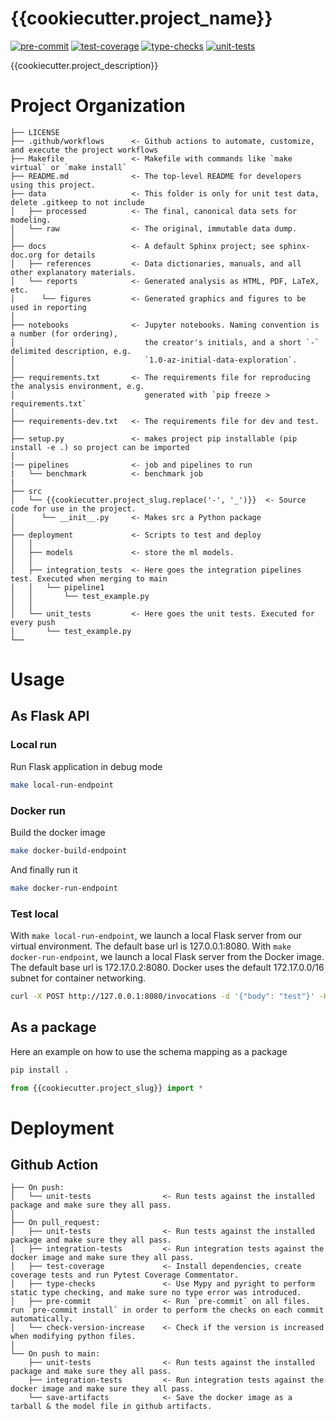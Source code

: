 # {{cookiecutter.project_name}}

[![pre-commit](https://github.com/anoru/data-ci-cd-template/actions/workflows/pre-commit.yaml/badge.svg)](https://github.com/anoru/data-ci-cd-template/actions/workflows/pre-commit.yaml)
[![test-coverage](https://github.com/anoru/data-ci-cd-template/actions/workflows/test-coverage.yaml/badge.svg)](https://github.com/anoru/data-ci-cd-template/actions/workflows/test-coverage.yaml)
[![type-checks](https://github.com/anoru/data-ci-cd-template/actions/workflows/type-checks.yaml/badge.svg)](https://github.com/anoru/data-ci-cd-template/actions/workflows/type-checks.yaml)
[![unit-tests](https://github.com/anoru/data-ci-cd-template/actions/workflows/unit-tests.yaml/badge.svg)](https://github.com/anoru/data-ci-cd-template/actions/workflows/unit-tests.yaml)


{{cookiecutter.project_description}}

# Project Organization

    ├── LICENSE
    ├── .github/workflows      <- Github actions to automate, customize, and execute the project workflows
    ├── Makefile               <- Makefile with commands like `make virtual` or `make install`
    ├── README.md              <- The top-level README for developers using this project.
    ├── data                   <- This folder is only for unit test data, delete .gitkeep to not include
    │   ├── processed          <- The final, canonical data sets for modeling.
    │   └── raw                <- The original, immutable data dump.
    │
    ├── docs                   <- A default Sphinx project; see sphinx-doc.org for details
    │   ├── references         <- Data dictionaries, manuals, and all other explanatory materials.
    │   └── reports            <- Generated analysis as HTML, PDF, LaTeX, etc.
    │      └── figures         <- Generated graphics and figures to be used in reporting
    │
    ├── notebooks              <- Jupyter notebooks. Naming convention is a number (for ordering),
    │                             the creator's initials, and a short `-` delimited description, e.g.
    │                             `1.0-az-initial-data-exploration`.
    │
    ├── requirements.txt       <- The requirements file for reproducing the analysis environment, e.g.
    │                             generated with `pip freeze > requirements.txt`
    │
    ├── requirements-dev.txt   <- The requirements file for dev and test.
    │
    ├── setup.py               <- makes project pip installable (pip install -e .) so project can be imported
    │
    |── pipelines              <- job and pipelines to run
    |   └── benchmark          <- benchmark job
    |
    ├── src
    │   └── {{cookiecutter.project_slug.replace('-', '_')}}  <- Source code for use in the project.
    │      └── __init__.py     <- Makes src a Python package
    │
    ├── deployment             <- Scripts to test and deploy
    │   │
    │   ├── models             <- store the ml models.
    │   │
    │   ├── integration_tests  <- Here goes the integration pipelines test. Executed when merging to main
    │   │   └── pipeline1
    │   │       └── test_example.py
    │   │
    │   └── unit_tests         <- Here goes the unit tests. Executed for every push
    │       └── test_example.py
    └──

# Usage

## As Flask API

### Local run

Run Flask application in debug mode

```bash
make local-run-endpoint
```

### Docker run

Build the docker image

```bash
make docker-build-endpoint
```

And finally run it

```bash
make docker-run-endpoint
```

### Test local

With `make local-run-endpoint`, we launch a local Flask server from our virtual environment. The default base url is 127.0.0.1:8080.
With `make docker-run-endpoint`, we launch a local Flask server from the Docker image. The default base url is 172.17.0.2:8080. Docker uses the default 172.17.0.0/16 subnet for container networking.

```bash
curl -X POST http://127.0.0.1:8080/invocations -d '{"body": "test"}' -H "content-type: application/json"
```

## As a package

Here an example on how to use the schema mapping as a package

```bash
pip install .
```

```python
from {{cookiecutter.project_slug}} import *

```

# Deployment

## Github Action

    ├── On push:
    │   └── unit-tests                <- Run tests against the installed package and make sure they all pass.
    │
    ├── On pull_request:
    │   ├── unit-tests                <- Run tests against the installed package and make sure they all pass.
    │   ├── integration-tests         <- Run integration tests against the docker image and make sure they all pass.
    │   ├── test-coverage             <- Install dependencies, create coverage tests and run Pytest Coverage Commentator.
    │   ├── type-checks               <- Use Mypy and pyright to perform static type checking, and make sure no type error was introduced.
    │   ├── pre-commit                <- Run `pre-commit` on all files. run `pre-commit install` in order to perform the checks on each commit automatically.
    │   └── check-version-increase    <- Check if the version is increased when modifying python files.
    │
    └── On push to main:
        ├── unit-tests                <- Run tests against the installed package and make sure they all pass.
        ├── integration-tests         <- Run integration tests against the docker image and make sure they all pass.
        └── save-artifacts            <- Save the docker image as a tarball & the model file in github artifacts.
